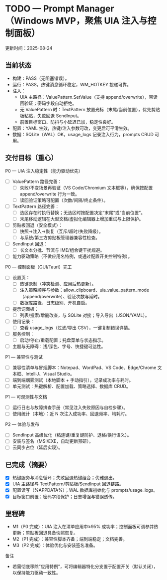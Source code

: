 # TODO — Prompt Manager（Windows MVP，聚焦 UIA 注入与控制面板）

更新时间：2025-08-24

## 当前状态

- 构建：PASS（无阻塞错误）。
- 运行：PASS。热键消息循环稳定，WM_HOTKEY 投递可靠。
- 注入：
	- UIA 主路径：ValuePattern.SetValue（支持 append/overwrite），带读回验证；密码字段自动拒绝。
	- 无 ValuePattern 时：TextPattern 放置光标（末尾/当前位置），优先剪贴板粘贴，失败回退 SendInput。
	- 前置目标窗口、防抖与小延迟已加，稳定性良好。
- 配置：YAML 生效，热键/注入参数可改，变更后可平滑生效。
- 数据：SQLite（WAL）OK，usage_logs 记录注入行为，prompts CRUD 可用。

## 交付目标（重心）

P0 — UIA 注入稳定性（能力驱动优先）
- [ ] ValuePattern 路径完善：
	- [ ] 失败/不变场景再验证（VS Code/Chromium 文本框等），确保按配置 append/overwrite 行为一致。
	- [ ] 读回验证策略可配置（次数/间隔/终止条件）。
- [ ] TextPattern 路径完善：
	- [ ] 选区存在时执行替换；无选区时按配置决定“末尾”或“当前位置”。
	- [ ] 末尾移动逻辑在大型文档/虚拟化编辑器上增加重试与上限保护。
- [ ] 剪贴板回退（安全模式）：
	- [ ] 快照→注入→恢复（互斥/超时/失败降级）。
	- [ ] 与系统/第三方剪贴板管理器兼容性检查。
- [ ] SendInput 回退：
	- [ ] 长文本分批、节流与 IME/组合键干扰规避。
- [ ] 能力驱动策略（不做应用名特例，或通过配置开关控制特例）。

P0 — 控制面板（GUI/Tauri）完工
- [ ] 设置页：
	- [ ] 热键录制（冲突检测、应用后热更新）。
	- [ ] 注入策略顺序与参数：allow_clipboard、uia_value_pattern_mode（append/overwrite）、验证次数与延时。
	- [ ] 数据库路径、日志级别、开机自启。
- [ ] 提示词面板：
	- [ ] 列表/搜索/增删改查，与 SQLite 对接；导入导出（JSON/YAML）。
- [ ] 使用记录：
	- [ ] 查看 usage_logs（过滤/导出 CSV），一键复制错误详情。
- [ ] 服务控制：
	- [ ] 启动/停止/重载配置；托盘菜单与状态指示。
- [ ] 主题与无障碍：浅/深色、字号、快捷键可达性。

P1 — 兼容性与测试
- [ ] 兼容性清单与冒烟脚本：Notepad、WordPad、VS Code、Edge/Chrome 文本框、IntelliJ、Visual Studio。
- [ ] 端到端烟雾测试（本地脚本 + 手动指引），记录成功率与耗时。
- [ ] 单元测试：热键解析、配置加载、策略选择、数据库 CRUD。

P1 — 可观测性与文档
- [ ] 运行日志与故障排查手册（常见注入失败原因与自检步骤）。
- [ ] 使用统计（本地）：近 N 次注入成功率、回退频率、均耗时。

P2 — 体验与发布
- [ ] SendInput 高级优化（粘连键/重复键防护、退格/换行语义）。
- [ ] 安装与签名（MSI/EXE，自动更新预研）。
- [ ] 云同步占位（延后实现）。

## 已完成（摘要）
- [x] 热键服务与消息循环；失败回退热键组合；优雅退出。
- [x] UIA 主路径与 TextPattern/剪贴板/SendInput 回退链路。
- [x] 配置读写（%APPDATA%）；WAL 数据库初始化与 prompts/usage_logs。
- [x] 目标窗口前置；密码字段保护；日志增强与错误透传。

## 里程碑
- M1（P0 完成）：UIA 注入在清单应用中≥95% 成功率；控制面板可调参并热更新；剪贴板回退具备快照恢复。
- M2（P1 完成）：兼容性脚本齐备；端到端稳定；文档完善。
- M3（P2 完成）：体验优化与安装签名准备。

备注
- 若需彻底移除“应用特例”，可将编辑器特化分支置于配置开关（默认关闭），以保持能力驱动一致性。
